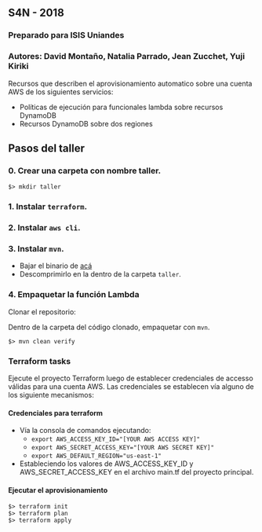 ## S4N - 2018
### Preparado para ISIS Uniandes
### Autores: David Montaño, Natalia Parrado, Jean Zucchet, Yuji Kiriki

Recursos que describen el aprovisionamiento automatico sobre una cuenta AWS de los siguientes servicios:
  
 - Políticas de ejecución para funcionales lambda sobre recursos DynamoDB 
 - Recursos DynamoDB sobre dos regiones

## Pasos del taller

### 0. Crear una carpeta con nombre taller.

```
$> mkdir taller
```

### 1. Instalar `terraform`.

### 2. Instalar `aws cli`.

### 3. Instalar `mvn`. 

- Bajar el binario de [acá](http://apache.uniminuto.edu/maven/maven-3/3.5.3/binaries/apache-maven-3.5.3-bin.tar.gz)
- Descomprimirlo en la dentro de la carpeta `taller`.

### 4. Empaquetar la función Lambda

Clonar el repositorio:

Dentro de la carpeta del código clonado, empaquetar con `mvn`.

```
$> mvn clean verify
``` 

### Terraform tasks

Ejecute el proyecto Terraform luego de establecer credenciales de accesso válidas para una cuenta AWS. Las credenciales se establecen vía alguno de los siguiente mecanismos:

#### Credenciales para terraform

- Vía la consola de comandos ejecutando:
  - `export AWS_ACCESS_KEY_ID="[YOUR AWS ACCESS KEY]"`
  - `export AWS_SECRET_ACCESS_KEY="[YOUR AWS SECRET KEY]"`
  - `export AWS_DEFAULT_REGION="us-east-1"`
- Estableciendo los valores de AWS_ACCESS_KEY_ID y AWS_SECRET_ACCESS_KEY en el archivo main.tf del proyecto principal.

#### Ejecutar el aprovisionamiento

```
$> terraform init
$> terraform plan
$> terraform apply
```

